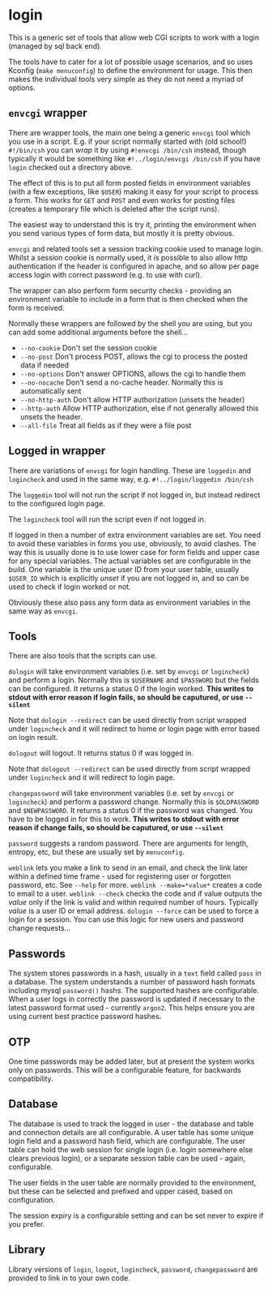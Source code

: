 # login

This is a generic set of tools that allow web CGI scripts to work with a login (managed by sql back end).

The tools have to cater for a lot of possible usage scenarios, and so uses Kconfig (`make menuconfig`) to define the environment for usage. This then makes the individual tools very simple as they do not need a myriad of options.

## `envcgi` wrapper

There are wrapper tools, the main one being a generic `envcgi` tool which you use in a script. E.g. if your script normally started with (old school!) `#!/bin/csh` you can *wrap* it by using `#!envcgi /bin/csh` instead, though typically it would be something like `#!../login/envcgi /bin/csh` if you have `login` checked out a directory above.

The effect of this is to put all form posted fields in environment variables (with a few exceptions, like `$USER`) making it easy for your script to process a form. This works for `GET` and `POST` and even works for posting files (creates a temporary file which is deleted after the script runs).

The easiest way to understand this is try it, printing the environment when you send various types of form data, but mostly it is pretty obvious.

`envcgi` and related tools set a session tracking cookie used to manage login. Whilst a session cookie is normally used, it is possible to also allow http authentication if the header is configured in apache, and so allow per page access login with correct password (e.g. to use with curl).

The wrapper can also perform form security checks - providing an environment variable to include in a form that is then checked when the form is received.

Normally these wrappers are followed by the shell you are using, but you can add some additional arguments before the shell...

- `--no-cookie`	Don't set the session cookie
- `--no-post`	Don't process POST, allows the cgi to process the posted data if needed
- `--no-options`	Don't answer OPTIONS, allows the cgi to handle them
- `--no-nocache`	Don't send a no-cache header. Normally this is automatically sent
- `--no-http-auth` Don't allow HTTP authorization (unsets the header)
- `--http-auth` Allow HTTP authorization, else if not generally allowed this unsets the header.
- `--all-file`	Treat all fields as if they were a file post

## Logged in wrapper

There are variations of `envcgi` for login handling. These are `loggedin` and `logincheck` and used in the same way, e.g. `#!../login/loggedin /bin/csh`

The `loggedin` tool will not run the script if not logged in, but instead redirect to the configured login page.

The `logincheck` tool will run the script even if not logged in.

If logged in then a number of extra environment variables are set. You need to avoid these variables in forms you use, obviously, to avoid clashes. The way this is usually done is to use lower case for form fields and upper case for any special variables. The actual variables set are configurable in the build. One variable is the unique user ID from your user table, usually `$USER_ID` which is explicitly *unset* if you are not logged in, and so can be used to check if login worked or not.

Obviously these also pass any form data as environment variables in the same way as `envcgi`.

## Tools

There are also tools that the scripts can use.

`dologin` will take environment variables (i.e. set by `envcgi` or `logincheck`) and perform a login. Normally this is `$USERNAME` and `$PASSWORD` but the fields can be configured. It returns a status 0 if the login worked. **This writes to stdout with error reason if login fails, so should be caputured, or use `--silent`**

Note that `dologin --redirect` can be used directly from script wrapped under `logincheck` and it will redirect to home or login page with error based on login result.

`dologout` will logout. It returns status 0 if was logged in.

Note that `dologout --redirect` can be used directly from script wrapped under `logincheck` and it will redirect to login page.

`changepassword` will take environment variables (i.e. set by `envcgi` or `logincheck`) and perform a password change. Normally this is `$OLDPASSWORD` and `$NEWPASSWORD`. It returns a status 0 if the password was changed. You have to be logged in for this to work. **This writes to stdout with error reason if change fails, so should be caputured, or use `--silent`**

`password` suggests a random password. There are arguments for length, entropy, etc, but these are usually set by `menuconfig`.

`weblink` lets you make a link to send in an email, and check the link later within a defined time frame - used for registering user or forgotten password, etc. See `--help` for more. `weblink --make=*value*` creates a code to email to a user. `weblink --check` checks the code and if value outputs the *value* only if the link is valid and within required number of hours. Typically *value* is a user ID or email address. `dologin --force` can be used to force a login for a session. You can use this logic for new users and password change requests...

## Passwords

The system stores passwords in a hash, usually in a `text` field called `pass` in a database. The system understands a number of password hash formats including mysql `password()` hashs. The supported hashes are configurable. When a user logs in correctly the password is updated if necessary to the latest password format used - currently `argon2`. This helps ensure you are using current best practice password hashes.

## OTP

One time passwords may be added later, but at present the system works only on passwords. This will be a configurable feature, for backwards compatibility.

## Database

The database is used to track the logged in user - the database and table and connection details are all configurable. A user table has some unique login field and a password hash field, which are configurable. The user table can hold the web session for single login (i.e. login somewhere else clears previous login), or a separate session table can be used - again, configurable.

The user fields in the user table are normally provided to the environment, but these can be selected and prefixed and upper cased, based on configuration.

The session expiry is a configurable setting and can be set never to expire if you prefer.

## Library

Library versions of `login`, `logout`, `logincheck`, `password`, `changepassword` are provided to link in to your own code.
